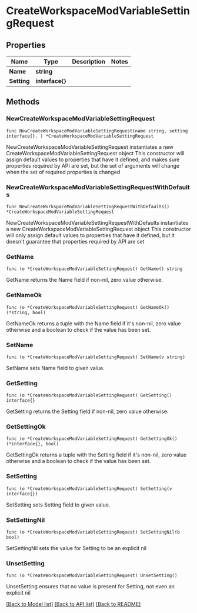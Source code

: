 # CreateWorkspaceModVariableSettingRequest

## Properties

Name | Type | Description | Notes
------------ | ------------- | ------------- | -------------
**Name** | **string** |  | 
**Setting** | **interface{}** |  | 

## Methods

### NewCreateWorkspaceModVariableSettingRequest

`func NewCreateWorkspaceModVariableSettingRequest(name string, setting interface{}, ) *CreateWorkspaceModVariableSettingRequest`

NewCreateWorkspaceModVariableSettingRequest instantiates a new CreateWorkspaceModVariableSettingRequest object
This constructor will assign default values to properties that have it defined,
and makes sure properties required by API are set, but the set of arguments
will change when the set of required properties is changed

### NewCreateWorkspaceModVariableSettingRequestWithDefaults

`func NewCreateWorkspaceModVariableSettingRequestWithDefaults() *CreateWorkspaceModVariableSettingRequest`

NewCreateWorkspaceModVariableSettingRequestWithDefaults instantiates a new CreateWorkspaceModVariableSettingRequest object
This constructor will only assign default values to properties that have it defined,
but it doesn't guarantee that properties required by API are set

### GetName

`func (o *CreateWorkspaceModVariableSettingRequest) GetName() string`

GetName returns the Name field if non-nil, zero value otherwise.

### GetNameOk

`func (o *CreateWorkspaceModVariableSettingRequest) GetNameOk() (*string, bool)`

GetNameOk returns a tuple with the Name field if it's non-nil, zero value otherwise
and a boolean to check if the value has been set.

### SetName

`func (o *CreateWorkspaceModVariableSettingRequest) SetName(v string)`

SetName sets Name field to given value.


### GetSetting

`func (o *CreateWorkspaceModVariableSettingRequest) GetSetting() interface{}`

GetSetting returns the Setting field if non-nil, zero value otherwise.

### GetSettingOk

`func (o *CreateWorkspaceModVariableSettingRequest) GetSettingOk() (*interface{}, bool)`

GetSettingOk returns a tuple with the Setting field if it's non-nil, zero value otherwise
and a boolean to check if the value has been set.

### SetSetting

`func (o *CreateWorkspaceModVariableSettingRequest) SetSetting(v interface{})`

SetSetting sets Setting field to given value.


### SetSettingNil

`func (o *CreateWorkspaceModVariableSettingRequest) SetSettingNil(b bool)`

 SetSettingNil sets the value for Setting to be an explicit nil

### UnsetSetting
`func (o *CreateWorkspaceModVariableSettingRequest) UnsetSetting()`

UnsetSetting ensures that no value is present for Setting, not even an explicit nil

[[Back to Model list]](../README.md#documentation-for-models) [[Back to API list]](../README.md#documentation-for-api-endpoints) [[Back to README]](../README.md)


